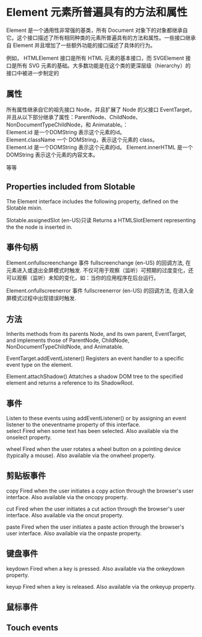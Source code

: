 # Element  元素所普遍具有的方法和属性
Element 是一个通用性非常强的基类，所有 Document 对象下的对象都继承自它。这个接口描述了所有相同种类的元素所普遍具有的方法和属性。一些接口继承自 Element 并且增加了一些额外功能的接口描述了具体的行为。  

例如， HTMLElement 接口是所有 HTML 元素的基本接口，而 SVGElement 接口是所有 SVG 元素的基础。大多数功能是在这个类的更深层级（hierarchy）的接口中被进一步制定的  

## 属性  
所有属性继承自它的祖先接口 Node，并且扩展了 Node 的父接口 EventTarget，并且从以下部分继承了属性：ParentNode、ChildNode、NonDocumentTypeChildNode，和 Animatable。：   
Element.id
    是一个DOMString 表示这个元素的id。  
Element.className
    一个 DOMString，表示这个元素的 class。  
Element.id
    是一个DOMString 表示这个元素的id。
Element.innerHTML
    是一个DOMString 表示这个元素的内容文本。   


等等  

## Properties included from Slotable

The Element interface includes the following property, defined on the Slotable mixin.

Slotable.assignedSlot (en-US)只读
    Returns a HTMLSlotElement representing the <slot> the node is inserted in.  


## 事件句柄  
Element.onfullscreenchange
    事件 fullscreenchange (en-US) 的回调方法, 在元素进入或退出全屏模式时触发. 不仅可用于观察（监听）可预期的过度变化，还可以观察（监听）未知的变化，如：当你的应用程序在后台运行。

Element.onfullscreenerror
    事件 fullscreenerror (en-US) 的回调方法, 在进入全屏模式过程中出现错误时触发.  

## 方法   
Inherits methods from its parents Node, and its own parent, EventTarget, and implements those of ParentNode, ChildNode, NonDocumentTypeChildNode, and Animatable.    

EventTarget.addEventListener()
    Registers an event handler to a specific event type on the element.

Element.attachShadow()
    Attatches a shadow DOM tree to the specified element and returns a reference to its ShadowRoot.

## 事件  
Listen to these events using addEventListener() or by assigning an event listener to the oneventname property of this interface.      
select
    Fired when some text has been selected.
    Also available via the onselect property.   

wheel
    Fired when the user rotates a wheel button on a pointing device (typically a mouse).
    Also available via the onwheel property.


## 剪贴板事件  


copy
    Fired when the user initiates a copy action through the browser's user interface.
    Also available via the oncopy property.

cut
    Fired when the user initiates a cut action through the browser's user interface.
    Also available via the oncut property.

paste
    Fired when the user initiates a paste action through the browser's user interface.
    Also available via the onpaste property. 

## 键盘事件  
keydown
    Fired when a key is pressed.
    Also available via the onkeydown property. 

keyup
    Fired when a key is released.
    Also available via the onkeyup property.

## 鼠标事件  

## Touch events